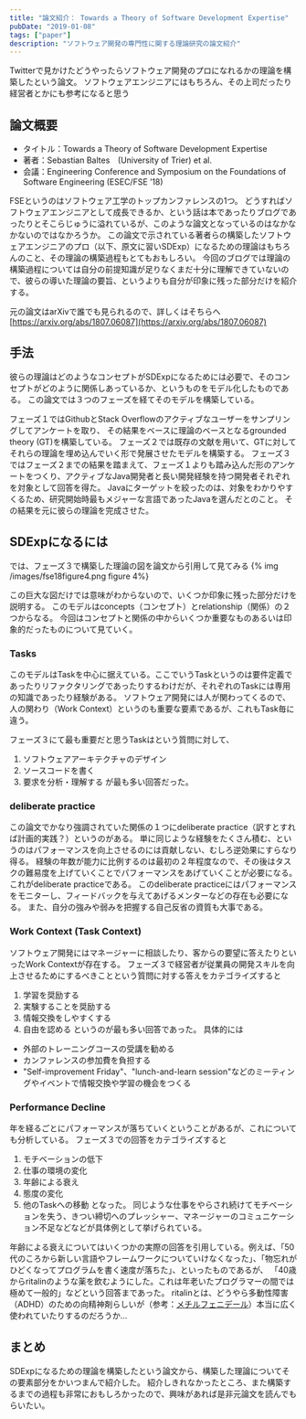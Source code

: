 ```yaml
---
title: "論文紹介： Towards a Theory of Software Development Expertise"
pubDate: "2019-01-08"
tags: ["paper"]
description: "ソフトウェア開発の専門性に関する理論研究の論文紹介"
---
```


Twitterで見かけたどうやったらソフトウェア開発のプロになれるかの理論を構築したという論文。
ソフトウェアエンジニアにはもちろん、その上司だったり経営者とかにも参考になると思う


## 論文概要
* タイトル：Towards a Theory of Software Development Expertise
* 著者：Sebastian Baltes　(University of Trier) et al.
* 会議：Engineering Conference and Symposium on the Foundations of Software Engineering (ESEC/FSE ’18)

FSEというのはソフトウェア工学のトップカンファレンスの1つ。
どうすればソフトウェアエンジニアとして成長できるか、という話は本であったりブログであったりとそこらじゅうに溢れているが、このような論文となっているのはなかなかないのではなかろうか。
この論文で示されている著者らの構築したソフトウェアエンジニアのプロ（以下、原文に習いSDExp）になるための理論はもちろんのこと、その理論の構築過程もとてもおもしろい。
今回のブログでは理論の構築過程については自分の前提知識が足りなくまだ十分に理解できていないので、彼らの導いた理論の要旨、というよりも自分が印象に残った部分だけを紹介する。

元の論文はarXivで誰でも見られるので、詳しくはそちらへ
[https://arxiv.org/abs/1807.06087](https://arxiv.org/abs/1807.06087)

## 手法
彼らの理論はどのようなコンセプトがSDExpになるためには必要で、そのコンセプトがどのように関係しあっているか、というものをモデル化したものである。
この論文では３つのフェーズを経てそのモデルを構築している。

フェーズ１ではGithubとStack Overflowのアクティブなユーザーをサンプリングしてアンケートを取り、
その結果をベースに理論のベースとなるgrounded theory (GT)を構築している。
フェーズ２では既存の文献を用いて、GTに対してそれらの理論を埋め込んでいく形で発展させたモデルを構築する。
フェーズ３ではフェーズ２までの結果を踏まえて、フェーズ１よりも踏み込んだ形のアンケートをつくり、アクティブなJava開発者と長い開発経験を持つ開発者それぞれを対象として回答を得た。
Javaにターゲットを絞ったのは、対象をわかりやすくるため、研究開始時最もメジャーな言語であったJavaを選んだとのこと。
その結果を元に彼らの理論を完成させた。

## SDExpになるには
では、フェーズ３で構築した理論の図を論文から引用して見てみる
{% img /images/fse18figure4.png figure 4%}

この巨大な図だけでは意味がわからないので、いくつか印象に残った部分だけを説明する。
このモデルはconcepts（コンセプト）とrelationship（関係）の２つからなる。
今回はコンセプトと関係の中からいくつか重要なものあるいは印象的だったものについて見ていく。

### Tasks
このモデルはTaskを中心に据えている。ここでいうTaskというのは要件定義であったりリファクタリングであったりするわけだが、それぞれのTaskには専用の知識であったり経験がある。
ソフトウェア開発には人が関わってくるので、人の関わり（Work Context）というのも重要な要素であるが、これもTask毎に違う。

フェーズ３にて最も重要だと思うTaskはという質問に対して、
1. ソフトウェアアーキテクチャのデザイン
2. ソースコードを書く
3. 要求を分析・理解する
が最も多い回答だった。

### deliberate practice
この論文でかなり強調されていた関係の１つにdeliberate practice（訳すとすれば計画的実践？）というのがある。
単に同じような経験をたくさん積む、というのはパフォーマンスを向上させるのには貢献しない、むしろ逆効果にすらなり得る。
経験の年数が能力に比例するのは最初の２年程度なので、その後はタスクの難易度を上げていくことでパフォーマンスをあげていくことが必要になる。これがdeliberate practiceである。
このdeliberate practiceにはパフォーマンスをモニターし、フィードバックを与えてあげるメンターなどの存在も必要になる。
また、自分の強みや弱みを把握する自己反省の資質も大事である。


### Work Context (Task Context)
ソフトウェア開発にはマネージャーに相談したり、客からの要望に答えたりといったWork Contextが存在する。
フェーズ３で経営者が従業員の開発スキルを向上させるためにするべきことという質問に対する答えをカテゴライズすると
1. 学習を奨励する
2. 実験することを奨励する
3. 情報交換をしやすくする
4. 自由を認める
というのが最も多い回答であった。
具体的には
* 外部のトレーニングコースの受講を勧める
* カンファレンスの参加費を負担する
* "Self-improvement Friday"、"lunch-and-learn session"などのミーティングやイベントで情報交換や学習の機会をつくる

### Performance Decline
年を経るごとにパフォーマンスが落ちていくということがあるが、これについても分析している。
フェーズ３での回答をカテゴライズすると
1. モチベーションの低下
2. 仕事の環境の変化
3. 年齢による衰え
4. 態度の変化
5. 他のTaskへの移動
となった。
同じような仕事をやらされ続けてモチベーションを失う、きつい締切へのプレッシャー、マネージャーのコミュニケーション不足などなどが具体例として挙げられている。

年齢による衰えについてはいくつかの実際の回答を引用している。例えば、「50代のころから新しい言語やフレームワークについていけなくなった」、「物忘れがひどくなってプログラムを書く速度が落ちた」、といったものであるが、
「40歳からritalinのような薬を飲むようにした。これは年老いたプログラマーの間では極めて一般的」などという回答まであった。
ritalinとは、どうやら多動性障害（ADHD）のための向精神剤らしいが（参考：[メチルフェニデール](https://ja.wikipedia.org/wiki/%E3%83%A1%E3%83%81%E3%83%AB%E3%83%95%E3%82%A7%E3%83%8B%E3%83%87%E3%83%BC%E3%83%88)）本当に広く使われていたりするのだろうか…



## まとめ
SDExpになるための理論を構築したという論文から、構築した理論についてその要素部分をかいつまんで紹介した。
紹介しきれなかったところ、また構築するまでの過程も非常におもしろかったので、興味があれば是非元論文を読んでもらいたい。


